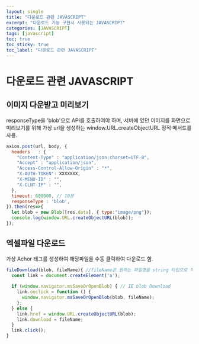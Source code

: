 ```yaml
---
layout: single
title: "다운로드 관련 JAVASCRIPT"
excerpt: "다운로드 기능 구현시 사용되는 JAVASCRIPT"
categories: [JAVASCRIPT]
tags: [javascript]
toc: true
toc_sticky: true
toc_label: "다운로드 관련 JAVASCRIPT"
---
```


# 다운로드 관련 JAVASCRIPT
## 이미지 다운받고 미리보기
responseType을 'blob'으로 API를 호출하여야 하며, 
서버에 있던 이미지를 화면으로 미리보기를 위해 가상 url을 생성하는 window.URL.createObjectURL 정적 메서드를 사용.

```javascript
axios.post(url, body, {
  headers   : {
    "Content-Type" : "application/json;charset=UTF-8",
    "Accept" : "application/json",
    "Access-Control-Allow-Origin" : "*",
    "X-AUTH-TOKEN": XXXXXXX,
    "X-MENU-ID" : "",
    "X-CLNT-IP" : "",
  },
  timeout: 600000, // 10분
  responseType : 'blob',
}).then(res=>{
  let blob = new Blob([res.data], { type:"image/png"});
  console.log(window.URL.createObjectURL(blob));
});
```

## 엑셀파일 다운로드
가상 Achor 태그를 생성하여 해당파일을 수동 클릭하여 다운로드 함.
```javascript
fileDownload(blob, fileName){ //fileName은 원하는 파일명을 string 타입으로 작성함
  const link = document.createElement('a');
  
  if (window.navigator.msSaveOrOpenBlob) { // IE blob Download
    link.onclick = function () {
      window.navigator.msSaveOrOpenBlob(blob, fileName);
    };
  } else {
    link.href = window.URL.createObjectURL(blob);
    link.download = fileName;
  }
  link.click();
}
```
